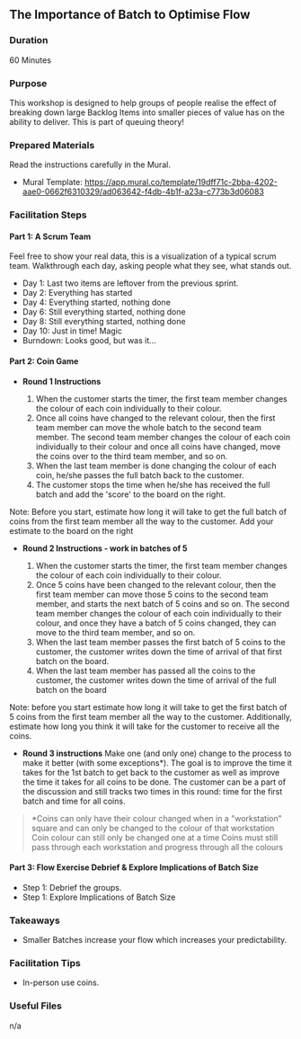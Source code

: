 ---
---
## The Importance of Batch to Optimise Flow

### Duration

60 Minutes

### Purpose

This workshop is designed to help groups of people realise the effect of breaking down large Backlog Items into smaller pieces of value has on the ability to deliver. This is part of queuing theory!

### Prepared Materials

Read the instructions carefully in the Mural.

- Mural Template: https://app.mural.co/template/19dff71c-2bba-4202-aae0-0662f6310329/ad063642-f4db-4b1f-a23a-c773b3d06083

### Facilitation Steps

#### Part 1: A Scrum Team

Feel free to show your real data, this is a visualization of a typical scrum team. Walkthrough each day, asking people what they see, what stands out. 

- Day 1: Last two items are leftover from the previous sprint.
- Day 2: Everything has started
- Day 4: Everything started, nothing done
- Day 6: Still everything started, nothing done
- Day 8: Still everything started, nothing done
- Day 10: Just in time! Magic
- Burndown: Looks good, but was it...

#### Part 2: Coin Game

 - **Round 1 Instructions**

   1. When the customer starts the timer, the first team member changes the colour of each coin individually to their colour. 
   2. Once all coins have changed to the relevant colour, then the first team member can move the whole batch to the second team member. The second team member changes the colour of each coin individually to their colour and once all coins have changed, move the coins over to the third team member, and so on. 
   3. When the last team member is done changing the colour of each coin, he/she passes the full batch back to the customer. 
   4. The customer stops the time when he/she has received the full batch and add the 'score' to the board on the right. 

Note: Before you start, estimate how long it will take to get the full batch of coins from the first team member all the way to the customer. Add your estimate to the board on the right


 - **Round 2 Instructions - work in batches of 5**

   1.  When the customer starts the timer, the first team member changes the colour of each coin individually to their colour. 
   2. Once 5 coins have been changed to the relevant colour, then the first team member can move those 5 coins to the second team member, and starts the next batch of 5 coins and so on. The second team member changes the colour of each coin individually to their colour, and once they have a batch of 5 coins changed, they can move to the third team member, and so on.
   3. When the last team member passes the first batch of 5 coins to the customer, the customer writes down the time of arrival of that first batch on the board. 
   4. When the last team member has passed all the coins to the customer, the customer writes down the time of arrival of the full batch on the board 

Note: before you start estimate how long it will take to get the first batch of 5 coins from the first team member all the way to the customer. Additionally, estimate how long you think it will take for the customer to receive all the coins. 

- **Round 3 instructions**
Make one (and only one) change to the process to make it better (with some exceptions*). The goal is to improve the time it takes for the 1st batch to get back to the customer as well as improve the time it takes for all coins to be done. The customer can be a part of the discussion and still tracks two times in this round: time for the first batch and time for all coins.

> *Coins can only have their colour changed when in a "workstation" square and can only be changed to the colour of that workstation
Coin colour can still only be changed one at a time
Coins must still pass through each workstation and progress through all the colours

#### Part 3: Flow Exercise Debrief & Explore Implications of Batch Size

- Step 1: Debrief the groups.
- Step 1: Explore Implications of Batch Size

### Takeaways

- Smaller Batches increase your flow which increases your predictability.


### Facilitation Tips

- In-person use coins.

### Useful Files

n/a